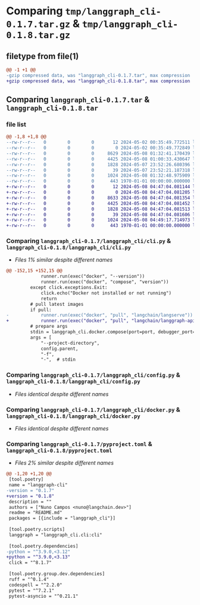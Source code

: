 # Comparing `tmp/langgraph_cli-0.1.7.tar.gz` & `tmp/langgraph_cli-0.1.8.tar.gz`

## filetype from file(1)

```diff
@@ -1 +1 @@
-gzip compressed data, was "langgraph_cli-0.1.7.tar", max compression
+gzip compressed data, was "langgraph_cli-0.1.8.tar", max compression
```

## Comparing `langgraph_cli-0.1.7.tar` & `langgraph_cli-0.1.8.tar`

### file list

```diff
@@ -1,8 +1,8 @@
--rw-r--r--   0        0        0       12 2024-05-02 00:35:49.772511 langgraph_cli-0.1.7/README.md
--rw-r--r--   0        0        0        0 2024-05-02 00:35:49.772849 langgraph_cli-0.1.7/langgraph_cli/__init__.py
--rw-r--r--   0        0        0     8629 2024-05-08 01:32:41.170439 langgraph_cli-0.1.7/langgraph_cli/cli.py
--rw-r--r--   0        0        0     4425 2024-05-08 01:00:33.430647 langgraph_cli-0.1.7/langgraph_cli/config.py
--rw-r--r--   0        0        0     1828 2024-05-07 23:52:26.680396 langgraph_cli-0.1.7/langgraph_cli/docker.py
--rw-r--r--   0        0        0       39 2024-05-07 23:52:21.187318 langgraph_cli-0.1.7/langgraph_cli/initdb/init.sql
--rw-r--r--   0        0        0     1024 2024-05-08 01:32:48.975909 langgraph_cli-0.1.7/pyproject.toml
--rw-r--r--   0        0        0      443 1970-01-01 00:00:00.000000 langgraph_cli-0.1.7/PKG-INFO
+-rw-r--r--   0        0        0       12 2024-05-08 04:47:04.081144 langgraph_cli-0.1.8/README.md
+-rw-r--r--   0        0        0        0 2024-05-08 04:47:04.081205 langgraph_cli-0.1.8/langgraph_cli/__init__.py
+-rw-r--r--   0        0        0     8633 2024-05-08 04:47:04.081354 langgraph_cli-0.1.8/langgraph_cli/cli.py
+-rw-r--r--   0        0        0     4425 2024-05-08 04:47:04.081452 langgraph_cli-0.1.8/langgraph_cli/config.py
+-rw-r--r--   0        0        0     1828 2024-05-08 04:47:04.081513 langgraph_cli-0.1.8/langgraph_cli/docker.py
+-rw-r--r--   0        0        0       39 2024-05-08 04:47:04.081606 langgraph_cli-0.1.8/langgraph_cli/initdb/init.sql
+-rw-r--r--   0        0        0     1024 2024-05-08 04:49:17.714973 langgraph_cli-0.1.8/pyproject.toml
+-rw-r--r--   0        0        0      443 1970-01-01 00:00:00.000000 langgraph_cli-0.1.8/PKG-INFO
```

### Comparing `langgraph_cli-0.1.7/langgraph_cli/cli.py` & `langgraph_cli-0.1.8/langgraph_cli/cli.py`

 * *Files 1% similar despite different names*

```diff
@@ -152,15 +152,15 @@
             runner.run(exec("docker", "--version"))
             runner.run(exec("docker", "compose", "version"))
         except click.exceptions.Exit:
             click.echo("Docker not installed or not running")
             return
         # pull latest images
         if pull:
-            runner.run(exec("docker", "pull", "langchain/langserve"))
+            runner.run(exec("docker", "pull", "langchain/langgraph-api"))
         # prepare args
         stdin = langgraph_cli.docker.compose(port=port, debugger_port=debugger_port)
         args = [
             "--project-directory",
             config.parent,
             "-f",
             "-",  # stdin
```

### Comparing `langgraph_cli-0.1.7/langgraph_cli/config.py` & `langgraph_cli-0.1.8/langgraph_cli/config.py`

 * *Files identical despite different names*

### Comparing `langgraph_cli-0.1.7/langgraph_cli/docker.py` & `langgraph_cli-0.1.8/langgraph_cli/docker.py`

 * *Files identical despite different names*

### Comparing `langgraph_cli-0.1.7/pyproject.toml` & `langgraph_cli-0.1.8/pyproject.toml`

 * *Files 2% similar despite different names*

```diff
@@ -1,20 +1,20 @@
 [tool.poetry]
 name = "langgraph-cli"
-version = "0.1.7"
+version = "0.1.8"
 description = ""
 authors = ["Nuno Campos <nuno@langchain.dev>"]
 readme = "README.md"
 packages = [{include = "langgraph_cli"}]
 
 [tool.poetry.scripts]
 langgraph = "langgraph_cli.cli:cli"
 
 [tool.poetry.dependencies]
-python = "^3.9.0,<3.12"
+python = "^3.9.0,<3.13"
 click = "^8.1.7"
 
 [tool.poetry.group.dev.dependencies]
 ruff = "^0.1.4"
 codespell = "^2.2.0"
 pytest = "^7.2.1"
 pytest-asyncio = "^0.21.1"
```

